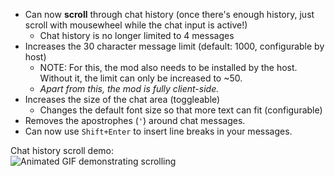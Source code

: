 - Can now **scroll** through chat history (once there's enough history, just scroll with mousewheel while the chat input is active!)
	- Chat history is no longer limited to 4 messages
- Increases the 30 character message limit (default: 1000, configurable by host)
	- NOTE: For this, the mod also needs to be installed by the host.  
	Without it, the limit can only be increased to ~50.
	- _Apart from this, the mod is fully client-side._
- Increases the size of the chat area (toggleable)
	- Changes the default font size so that more text can fit (configurable)
- Removes the apostrophes (`'`) around chat messages.
- Can now use `Shift+Enter` to insert line breaks in your messages.


Chat history scroll demo:  
![Animated GIF demonstrating scrolling](https://i.imgur.com/1rYjnSl.gif)